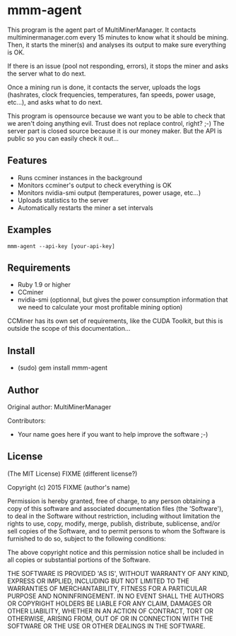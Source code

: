 mmm-agent
===========

This program is the agent part of MultiMinerManager. It contacts 
multiminermanager.com every 15 minutes to know what it should be
mining. Then, it starts the miner(s) and analyses its output to 
make sure everything is OK. 

If there is an issue (pool not responding, errors), it stops the 
miner and asks the server what to do next.

Once a mining run is done, it contacts the server, uploads the
logs (hashrates, clock frequencies, temperatures, fan speeds, 
power usage, etc...), and asks what to do next.

This program is opensource because we want you to be able to
check that we aren't doing anything evil. Trust does not replace
control, right? ;-) The server part is closed source because it
is our money maker. But the API is public so you can easily 
check it out...

Features
--------

* Runs ccminer instances in the background
* Monitors ccminer's output to check everything is OK
* Monitors nvidia-smi output (temperatures, power usage, etc...)
* Uploads statistics to the server
* Automatically restarts the miner a set intervals

Examples
--------

    mmm-agent --api-key [your-api-key]

Requirements
------------

* Ruby 1.9 or higher
* CCminer
* nvidia-smi (optionnal, but gives the power consumption information
that we need to calculate your most profitable mining option)

CCMiner has its own set of requirements, like the CUDA Toolkit,
but this is outside the scope of this documentation...

Install
-------

* (sudo) gem install mmm-agent

Author
------

Original author: MultiMinerManager

Contributors:

* Your name goes here if you want to help improve the software ;-)

License
-------

(The MIT License) FIXME (different license?)

Copyright (c) 2015 FIXME (author's name)

Permission is hereby granted, free of charge, to any person obtaining
a copy of this software and associated documentation files (the
'Software'), to deal in the Software without restriction, including
without limitation the rights to use, copy, modify, merge, publish,
distribute, sublicense, and/or sell copies of the Software, and to
permit persons to whom the Software is furnished to do so, subject to
the following conditions:

The above copyright notice and this permission notice shall be
included in all copies or substantial portions of the Software.

THE SOFTWARE IS PROVIDED 'AS IS', WITHOUT WARRANTY OF ANY KIND,
EXPRESS OR IMPLIED, INCLUDING BUT NOT LIMITED TO THE WARRANTIES OF
MERCHANTABILITY, FITNESS FOR A PARTICULAR PURPOSE AND NONINFRINGEMENT.
IN NO EVENT SHALL THE AUTHORS OR COPYRIGHT HOLDERS BE LIABLE FOR ANY
CLAIM, DAMAGES OR OTHER LIABILITY, WHETHER IN AN ACTION OF CONTRACT,
TORT OR OTHERWISE, ARISING FROM, OUT OF OR IN CONNECTION WITH THE
SOFTWARE OR THE USE OR OTHER DEALINGS IN THE SOFTWARE.
